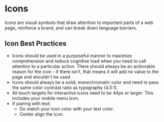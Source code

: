 # Icons

Icons are visual symbols that draw attention to important parts of a web page, reinforce a brand, and can break down language barriers. 

## Icon Best Practices
- Icons should be used in a purposeful manner to maximize comprehension and reduce cognitive load when you need to call attention to a particular action. There should always be an actionable reason for the icon - if there isn't, that means it will add no value to the page and shouldn't be used. 
- Icons should always be a solid, monochromatic color and need to pass the same color contrast ratio as typography (4.5:1). 
- All touch targets for interactive icons need to be 44px or larger. This includes your mobile menu icon.
- If pairing with text:
  - Do match your icon color with your text color.
  - Center align the icon.
